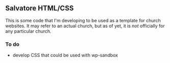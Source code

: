 ## Salvatore HTML/CSS ##
This is some code that I'm developing to be used as a template for church websites. It may refer to an actual church, but as of yet, it is _not_ officially for any particular church.
### To do ###
* develop CSS that could be used with wp-sandbox